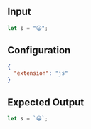 
## Input
```javascript input
let s = "😀";
```

## Configuration
```json configuration
{
  "extension": "js"
}
```

## Expected Output
```javascript expected output
let s = `😀`;
```

